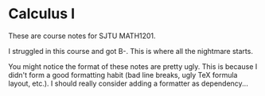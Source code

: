 Calculus I
===
These are course notes for SJTU MATH1201.

I struggled in this course and got B-. This is where all the nightmare starts.

You might notice the format of these notes are pretty ugly. This is because I didn't form a good formatting habit (bad line breaks, ugly TeX formula layout, etc.). I should really consider adding a formatter as dependency... 
